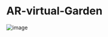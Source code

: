 # AR-virtual-Garden

![image](https://user-images.githubusercontent.com/56310257/123633577-ab05d400-d819-11eb-9358-0039d23c7aa3.png)
